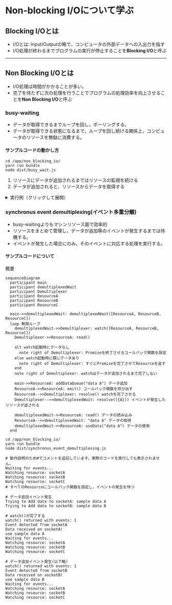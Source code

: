 # Non-blocking I/Oについて学ぶ

## Blocking I/Oとは

- I/Oとは: Input/Outputの略で，コンピュータの外部データへの入出力を指す
- I/O処理が終わるまでプログラムの実行が停止することを**Blocking I/O**と呼ぶ

---

## Non Blocking I/Oとは

- I/O処理は時間がかかることが多い。
- 完了を待たずに次の処理を行うことでプログラムの処理効率を向上させることを**Non Blocking I/O**と呼ぶ

### busy-waiting

- データが取得できるまでループを回し，ポーリングする。
- データが取得できる状態になるまで，ループを回し続ける関係上，コンピュータのリソースを無駄に消費する。

#### サンプルコードの動かし方

```shell
cd /app/non_blocking_io/
yarn run bundle
node dist/busy_wait.js
```

1. リソースにデータが追加されるまではリソースの監視を続ける
2. データが追加されると、リソースからデータを取得する

<details>
<summary>実行例（クリックして展開）</summary>

```shell
# 実行例
node dist/busy_wait.js
----- Start watching socketA -----
----- Start watching socketB -----
----- Start watching socketC -----
Waiting for data on socketA)...
Waiting for data on socketB)...
Waiting for data on socketC)...
Waiting for data on socketA)...
Waiting for data on socketB)...
Waiting for data on socketC)...
Adding data to socketA: sample data A
Waiting for data on socketA)...
Waiting for data on socketB)...
Waiting for data on socketC)...
Waiting for data on socketA)...
Waiting for data on socketB)...
Waiting for data on socketC)...
Waiting for data on socketA)...
Waiting for data on socketB)...
Waiting for data on socketC)...
Adding data to socketB: sample data B
Data received on socketA!
use sample data A
Waiting for data on socketB)...
Waiting for data on socketC)...
Waiting for data on socketA)...
Waiting for data on socketB)...
Waiting for data on socketC)...
Waiting for data on socketA)...
Waiting for data on socketB)...
Waiting for data on socketC)...
Waiting for data on socketA)...
Data received on socketB!
use sample data B
Waiting for data on socketC)...
Waiting for data on socketA)...
^C
```

</details>

### synchronus event demultiplexing(イベント多重分離)

- busy-waitingよりもマシンリソース面で効率的
- リソースをまとめて管理し，データが追加等のイベントが発生するまでは待機する。
- イベントが発生した場合にのみ，そのイベントに対応する処理を実行する。

#### サンプルコードについて

概要

```marmaid
sequenceDiagram
  participant main
  participant demultiplexedWait
  participant Demultiplexer
  participant ResourceA
  participant ResourceB
  participant ResourceC

  main->>demultiplexedWait: demultiplexedWait([ResourceA, ResourceB, ResourceC])
  loop 無限ループ
    demultiplexedWait->>Demultiplexer: watch([ResourceA, ResourceB, ResourceC])
    Demultiplexer->>ResourceA: read()

    alt watch起動時にデータなし
      note right of Demultiplexer: Promiseを終了させるコールバック関数を設定
    else watch起動時に既にデータあり
      note right of Demultiplexer: すぐにPromiseを完了させてResourceを返す
    end
    note right of Demultiplexer: watchはデータが追加されるまで完了しない

    main->>ResourceA: addDataQueue("data A") データ追加
    ResourceA->>ResourceA: emit() コールバック関数を呼び出す
    ResourceA-->>Demultiplexer: resolve() watchを完了させる
    Demultiplexer-->>demultiplexedWait: resolve([{A}]) イベントが発生したリソースが返される

    demultiplexedWait->>ResourceA: read() データの読み込み
    ResourceA-->>demultiplexedWait: "data A" データの取得
    demultiplexedWait->>ResourceA: useData("data A") データの使用
  end
```

```shell
cd /app/non_blocking_io/
yarn run bundle
node dist/synchronus_event_demultiplexing.js
```

```
# 動作説明のため#でコメントを追記しています。実際のコードを実行しても表示されません。
Waiting for events...
Watching resource: socketA
Watching resource: socketB
Watching resource: socketC
# すべてのResourceにコールバック関数を設定し，イベントの発生を待つ

# データ追加イベント発生
Trying to Add data to socketA: sample data A
Trying to Add data to socketB: sample data B

# watch()が完了する
watch() returned with events: 1
Event detected from socketA
Data received on socketA!
use sample data A
Waiting for events...
Watching resource: socketA
Watching resource: socketB
Watching resource: socketC

# データ追加イベント発生(以下略)
watch() returned with events: 1
Event detected from socketB
Data received on socketB!
use sample data B
Waiting for events...
Watching resource: socketA
Watching resource: socketB
Watching resource: socketC
```
